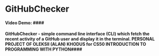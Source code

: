 # GitHubChecker
#### Video Demo: <URL HERE>####

#### GitHubChecker - simple command line interface (CLI) which fetch the recent activity of a GitHub user and display it in the terminal. PERSONAL PROJECT OF OLEKSII (ALAN) KHODUS for CS50 INTRODUCTION TO PROGRAMMING WITH PYTHON####